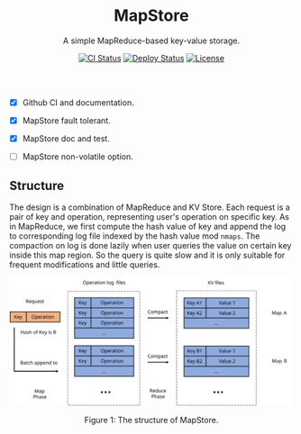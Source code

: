 <h1 align="center">
    MapStore<br/>
</h1>

<p align="center">A simple MapReduce-based key-value storage.</p>

<div align="center">
    <a href="../../actions"><img src="../../workflows/CI/badge.svg" alt="CI Status" style="max-width:100%;"></a>
    <a href="../../actions"><img src="../../workflows/Deploy/badge.svg" alt="Deploy Status" style="max-width:100%;"></a>
    <a href="LICENSE"><img src="https://img.shields.io/badge/license-MIT-blue.svg" alt="License" style="max-width:100%;"></a>
</div>

<br/><br/>


- [x] Github CI and documentation.
- [x] MapStore fault tolerant.
- [x] MapStore doc and test.
- [ ] MapStore non-volatile option.



## Structure

The design is a combination of MapReduce and KV Store. Each request is a pair of key and operation, representing user's operation on specific key. As in MapReduce, we first compute the hash value of key and append the log to corresponding log file indexed by the hash value mod `nmaps`. The compaction on log is done lazily when user queries the value on certain key inside this map region. So the query is quite slow and it is only suitable for frequent modifications and little queries.



![](./docs/map-store.svg)

<div align="center">Figure 1: The structure of MapStore.</div>